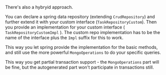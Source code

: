 There's also a hybryid approach.

You can declare a spring data repository (extending `CrudRepository`) and further extend
it with your custom interface (`TaskRepositoryCustom`). Then you provide an implementation for your custom interface
( `TaskRepositoryCustomImpl` ). The custom repo implementation has to be the name of the interface
plus the `Impl` suffix for this to work.

This way you let spring provide the implementation for the basic methods, and still use
the more powerful `MongoOperations` to do your specific queries.

This way you get partial transaction support - the `MongoOperations` part will be fine,
but the autogenerated part won't participate in transactions still.